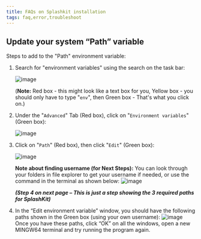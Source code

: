 ```yaml
---
title: FAQs on Splashkit installation
tags: faq,error,troubleshoot
---
```


## Update your system “Path” variable

Steps to add to the "Path" environment variable:

1. Search for "environment variables" using the search on the task bar:

   ![image](https://i.imgur.com/i3cb9nr.png)

   (**Note:** Red box - this might look like a text box for you, Yellow box - you should only have
   to type "`env`", then Green box - That's what you click on.)

1. Under the "`Advanced`" Tab (Red box), click on "`Environment variables`" (Green box):

   ![image](https://i.imgur.com/4Cbmnja.png)

1. Click on "`Path`" (Red box), then click "`Edit`" (Green box):

   ![image](https://i.imgur.com/e4H9XIF.png)

   **Note about finding username (for Next Steps):** You can look through your folders in file
   explorer to get your username if needed, or use the command in the terminal as shown below:
   ![image](https://i.imgur.com/2neJLOs.png)

   **_(Step 4 on next page – This is just a step showing the 3 required paths for SplashKit)_**

1. In the “Edit environment variable” window, you should have the following paths shown in the Green
   box (using your own username): ![image](https://i.imgur.com/AvNrlNV.png) Once you have these paths,
   click “OK” on all the windows, open a new MINGW64 terminal and try running the program again.
